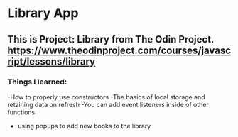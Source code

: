 #  Library App
## This is Project: Library from The Odin Project. https://www.theodinproject.com/courses/javascript/lessons/library
### Things I learned:
-How to properly use constructors
-The basics of local storage and retaining data on refresh
-You can add event listeners inside of other functions
- using popups to add new books to the library
####
#####


